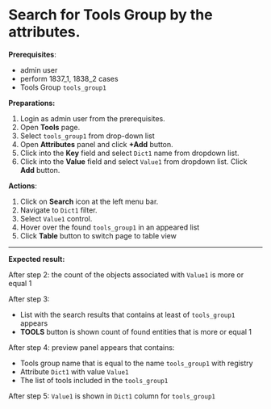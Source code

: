 # Search for Tools Group by the attributes.

**Prerequisites**:
- admin user
- perform 1837_1, 1838_2 cases
- Tools Group `tools_group1`

**Preparations:**

1. Login as admin user from the prerequisites.
2. Open **Tools** page.
3. Select `tools_group1` from drop-down list
4. Open **Attributes** panel and click **+Add** button.
5. Click into the **Key** field and select `Dict1` name from dropdown list.
6. Click into the **Value** field and select `Value1` from dropdown list. Click **Add** button.

**Actions**:

1. Click on **Search** icon at the left menu bar.
2. Navigate to `Dict1` filter.
3. Select `Value1` control.
4. Hover over the found `tools_group1` in an appeared list
5. Click **Table** button to switch page to table view

***
**Expected result:**

After step 2: the count of the objects associated with `Value1` is more or equal 1

After step 3:
- List with the search results that contains at least of `tools_group1` appears
- **TOOLS** button is shown count of found entities that is more or equal 1

After step 4: preview panel appears that contains:
- Tools group name that is equal to the name `tools_group1` with registry
- Attribute `Dict1` with value `Value1`
- The list of tools included in the `tools_group1`

After step 5: `Value1` is shown in `Dict1` column for `tools_group1`